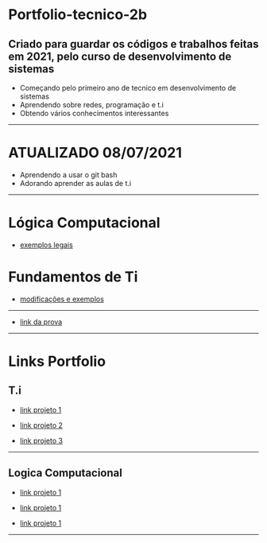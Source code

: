 # Portfolio-tecnico-2b
## Criado para guardar os códigos e trabalhos feitas em 2021, pelo curso de desenvolvimento de sistemas

* Começando pelo primeiro ano de tecnico em desenvolvimento de sistemas
* Aprendendo sobre redes, programação e t.i
* Obtendo vários conhecimentos interessantes
-----------------------------------------------------------------------

# ATUALIZADO 08/07/2021

* Aprendendo a usar o git bash
* Adorando aprender as aulas de t.i
-----------------------------------------------------------------------

# Lógica Computacional
* [exemplos legais](/logica_computacional/exemplos_java)

# Fundamentos de Ti

* [modificações e exemplos](/atividades-fundamentos/exemplos)
-----------------------------------------------------------------------
* [link da prova](/prova)

-----------------------------------------------------------------------
# Links Portfolio

## T.i

* [link projeto 1](/atividades-fundamentos/exemplos/exemplo1.sh)

* [link projeto 2](/atividades-fundamentos/exemplos/exemplo2.sh)

* [link projeto 3](/atividades-fundamentos/exemplos/exemplo3.sh)

-----------------------------------------------------------------------
## Logica Computacional

* [link projeto 1](/logica_computacional/exemplos_java/exemplo1.java)

* [link projeto 1](/logica_computacional/exemplos_java/exemplo2.java)

* [link projeto 1](/logica_computacional/exemplos_java/exemplo2.java)

-----------------------------------------------------------------------

